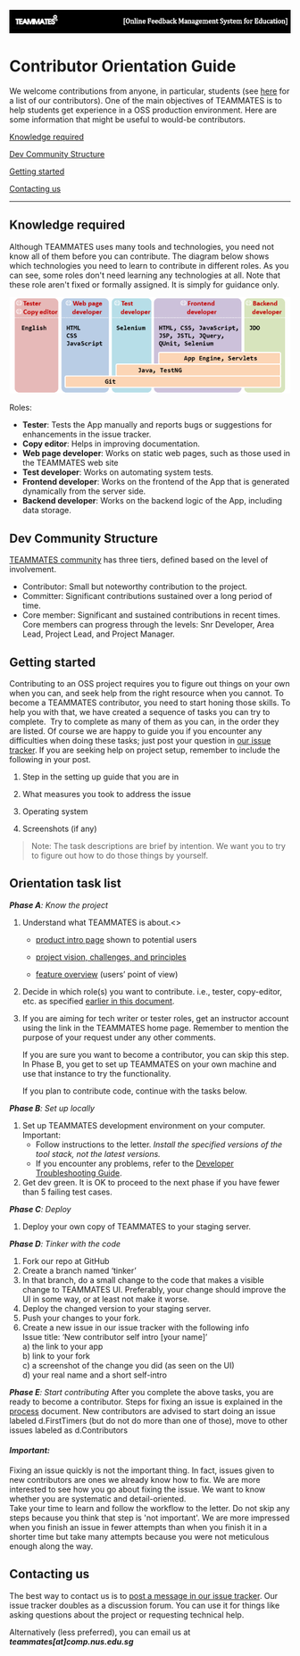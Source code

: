 ![](images/teammates-heading.png)

# **Contributor Orientation Guide**

We welcome contributions from anyone, in particular, students (see [here](https://teammatesv4.appspot.com/about.html) for a list of our contributors). One of the main objectives of TEAMMATES is to help students get experience in a OSS production environment. Here are some information that might be useful to would-be contributors.



[Knowledge required](#knowledge-required)

[Dev Community Structure](#dev-community-structure)

[Getting started](#getting-started)

[Contacting us](#contacting-us)

* * *

## Knowledge required

Although TEAMMATES uses many tools and technologies, you need not know all of them before you can contribute. The diagram below shows which technologies you need to learn to contribute in different roles. As you can see, some roles don't need learning any technologies at all. Note that these role aren't fixed or formally assigned. It is simply for guidance only.

![RolesAndTechnologies.png](images/RolesAndTechnologies.png)

Roles:

* **Tester**: Tests the App manually and reports bugs or suggestions for enhancements in the issue tracker.
*   **Copy editor**: Helps in improving documentation.
*   **Web page developer**: Works on static web pages, such as those used in the TEAMMATES web site
*   **Test developer**: Works on automating system tests.
*   **Frontend developer**: Works on the frontend of the App that is generated dynamically from the server side.
*   **Backend developer**: Works on the backend logic of the App, including data storage.

## Dev Community Structure

[TEAMMATES community](https://teammatesv4.appspot.com/about.html) has three tiers, defined based on the level of involvement.

*   Contributor: Small but noteworthy contribution to the project.
*   Committer: Significant contributions sustained over a long period of time.
*   Core member: Significant and sustained contributions in recent times. Core members can progress through the levels: Snr Developer, Area Lead, Project Lead, and Project Manager.

## Getting started

Contributing to an OSS project requires you to figure out things on your own when you can, and seek help from the right resource when you cannot. To become a TEAMMATES contributor, you need to start honing those skills. To help you with that, we have created a sequence of tasks you can try to complete.  Try to complete as many of them as you can, in the order they are listed. Of course we are happy to guide you if you encounter any difficulties when doing these tasks; just post your question in [our issue tracker](https://github.com/TEAMMATES/teammates/issues). If you are seeking help on project setup, remember to include the following in your post.

1. Step in the setting up guide that you are in

2. What measures you took to address the issue

3. Operating system

4. Screenshots (if any)


> Note: The task descriptions are brief by intention. We want you to try to figure out how to do those things by yourself.

## Orientation task list

_**Phase A**: Know the project_

1.  Understand what TEAMMATES is about.<>
    * [product intro page](https://teammatesv4.appspot.com) shown to potential users

    * [project vision, challenges, and principles](http://teammatesv4.appspot.com/dev/devman.html%23project)
    * [feature overview](https://teammatesv4.appspot.com/features.html) (users’ point of view)

2.  Decide in which role(s) you want to contribute. i.e., tester, copy-editor, etc. as specified [earlier in this document](#id.49lgk6iu1w59).
3.  If you are aiming for tech writer or tester roles, get an instructor account using the link in the TEAMMATES home page. Remember to mention the purpose of your request under any other comments.

    If you are sure you want to become a contributor, you can skip this step. In Phase B, you get to set up TEAMMATES on your own machine and use that instance to try the functionality.

    If you plan to contribute code, continue with the tasks below.



_**Phase B**: Set up locally_

1.  Set up TEAMMATES development environment on your computer.  
    Important:  
    * Follow instructions to the letter. _Install the specified versions of the tool stack, not the latest versions._  
    * If you encounter any problems, refer to the [Developer Troubleshooting Guide](https://www.google.com/url?qhttps://docs.google.com/document/d/1_p7WOGryOStPfTGA_ZifE1kVlskb1zfd3HZwc4lE4QQ/pub?embedded%3Dtrue&sa=D&ust=1458427634398000&usg=AFQjCNGVBlVtbfAZEnGnVwGudarEORsfRw).
2.  Get dev green. It is OK to proceed to the next phase if you have fewer than 5 failing test cases.




_**Phase C**: Deploy_

1.  Deploy your own copy of TEAMMATES to your staging server.

_**Phase D**: Tinker with the code_

1.  Fork our repo at GitHub
2.  Create a branch named ‘tinker’
3.  In that branch, do a small change to the code that makes a visible change to TEAMMATES UI. Preferably, your change should improve the UI in some way, or at least not make it worse.
4.  Deploy the changed version to your staging server.
5.  Push your changes to your fork.
6.  Create a new issue in our issue tracker with the following info  
    Issue title: ‘New contributor self intro [your name]’    
    a) the link to your app  
    b) link to your fork  
    c) a screenshot of the change you did (as seen on the UI)  
    d) your real name and a short self-intro


_**Phase E**: Start contributing_
After you complete the above tasks, you are ready to become a contributor. Steps for fixing an issue is explained in the [process](https://github.com/TEAMMATES/repo/blob/master/devdocs/process.md) document. New contributors are advised to start doing an issue labeled d.FirstTimers (but do not do more than one of those), move to other issues labeled as d.Contributors  


#### **_Important:_**

Fixing an issue quickly is not the important thing. In fact, issues given to new contributors are ones we already know how to fix. We are more interested to see how you go about fixing the issue. We want to know whether you are systematic and detail-oriented.  
Take your time to learn and follow the workflow to the letter. Do not skip any steps because you think that step is 'not important'. We are more impressed when you finish an issue in fewer attempts than when you finish it in a shorter time but take many attempts because you were not meticulous enough along the way.  


## Contacting us

The best way to contact us is to [post a message in our issue tracker](https://github.com/TEAMMATES/teammates/issues/new). Our issue tracker doubles as a discussion forum. You can use it for things like asking questions about the project or requesting technical help.

Alternatively (less preferred), you can email us at _**teammates[at]comp.nus.edu.sg**_
